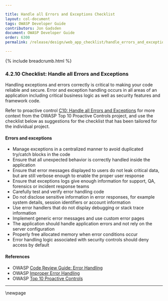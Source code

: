 ```yaml
---

title: Handle all Errors and Exceptions Checklist
layout: col-document
tags: OWASP Developer Guide
contributors: Jon Gadsden
document: OWASP Developer Guide
order: 6300
permalink: /release/design/web_app_checklist/handle_errors_and_exceptions/

---
```


{% include breadcrumb.html %}

### 4.2.10 Checklist: Handle all Errors and Exceptions

Handling exceptions and errors correctly is critical to making your code reliable and secure.
Error and exception handling occurs in all areas of an application including critical business logic
as well as security features and framework code.

Refer to proactive control [C10: Handle all Errors and Exceptions][control10]
for more context from the OWASP Top 10 Proactive Controls project,
and use the checklist below as suggestions for the checklist that has been tailored for the individual project.

#### Errors and exceptions

* Manage exceptions in a centralized manner to avoid duplicated try/catch blocks in the code
* Ensure that all unexpected behavior is correctly handled inside the application
* Ensure that error messages displayed to users do not leak critical data,
    but are still verbose enough to enable the proper user response
* Ensure that exceptions logs give enough information for support, QA, forensics or incident response teams
* Carefully test and verify error handling code
* Do not disclose sensitive information in error responses, for example
    system details, session identifiers or account information
* Use error handlers that do not display debugging or stack trace information
* Implement generic error messages and use custom error pages
* The application should handle application errors and not rely on the server configuration
* Properly free allocated memory when error conditions occur
* Error handling logic associated with security controls should deny access by default

#### References

* OWASP [Code Review Guide: Error Handling][review]
* OWASP [Improper Error Handling][handle]
* OWASP [Top 10 Proactive Controls][proactive10]

----

[control10]: https://owasp.org/www-project-proactive-controls/v3/en/c10-errors-exceptions
[handle]: https://owasp.org/www-community/Improper_Error_Handling
[proactive10]: https://owasp.org/www-project-proactive-controls/
[review]: https://owasp.org/www-project-code-review-guide/

\newpage
